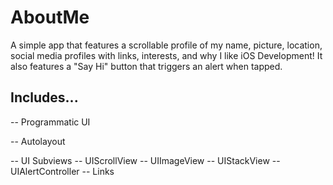 # AboutMe

A simple app that features a scrollable profile of my name, picture, location, social media profiles with links, interests, and why I like iOS Development! It also features a "Say Hi" button that triggers an alert when tapped.

## Includes...
-- Programmatic UI

-- Autolayout

-- UI Subviews
-- UIScrollView
-- UIImageView
-- UIStackView
-- UIAlertController
-- Links
